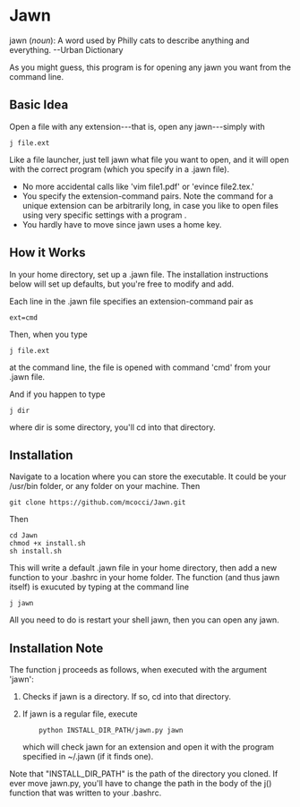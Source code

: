 Jawn
====

jawn (*noun*): A word used by Philly cats to describe anything and everything.
--Urban Dictionary

As you might guess, this program is for opening any jawn you want 
from the command line.


Basic Idea
-----------

Open a file with any extension---that is, open any jawn---simply
with

    j file.ext

Like a file launcher, just tell jawn what file you want to open,
and it will open with the correct program (which you specify
in a .jawn file). 

+ No more accidental calls like 'vim file1.pdf' or 'evince file2.tex.' 
+ You specify the extension-command pairs. Note the command for a unique extension can be arbitrarily long,  in case you like to open files using very specific settings with a program .
+ You hardly have to move since jawn uses a home key.


How it Works
--------------

In your home directory, set up a .jawn file. The installation
instructions below will set up defaults, but you're free to modify
and add.  

Each line in the .jawn file specifies an extension-command pair as

    ext=cmd

Then, when you type 
    
    j file.ext

at the command line, the file is opened with command 'cmd' from your
.jawn file.

And if you happen to type
    
    j dir

where dir is some directory, you'll cd into that directory.

    
Installation
-------------

Navigate to a location where you can store the executable. It could be
your /usr/bin folder, or any folder on your machine. Then

    git clone https://github.com/mcocci/Jawn.git

Then
    
    cd Jawn
    chmod +x install.sh
    sh install.sh
	
This will write a default .jawn file in your home directory, then 
add a new function to your .bashrc in your home folder. The function
(and thus jawn itself) is exucuted by typing at the command line
    
    j jawn

All you need to do is restart your shell jawn, then you can
open any jawn.


Installation Note
-------------------

The function j proceeds as follows, when executed with the argument 'jawn':

1.	Checks if jawn is a directory. If so, cd into that directory.
2.	If jawn is a regular file, execute  
    		
    		python INSTALL_DIR_PATH/jawn.py jawn 
    		
	which will check jawn for an extension and open it with the program specified in ~/.jawn (if it finds one). 


Note that "INSTALL\_DIR\_PATH" is the path of the directory you cloned. 
If ever move jawn.py, you'll have to change the path in the body of 
the j() function that was written to your .bashrc. 

